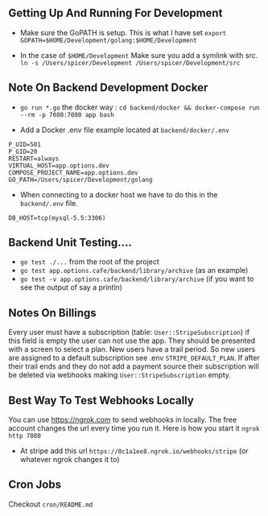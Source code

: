 ## Getting Up And Running For Development

* Make sure the GoPATH is setup. This is what I have set ```export GOPATH=$HOME/Development/golang:$HOME/Development```

* In the case of ```$HOME/Development``` Make sure you add a symlink with src. ```ln -s /Users/spicer/Development /Users/spicer/Development/src```

## Note On Backend Development Docker

* ```go run *.go``` the docker way : ```cd backend/docker && docker-compose run --rm -p 7080:7080 app bash```

* Add a Docker .env file example located at ```backend/docker/.env```

```
P_UID=501
P_GID=20
RESTART=always
VIRTUAL_HOST=app.options.dev
COMPOSE_PROJECT_NAME=app.options.dev
GO_PATH=/Users/spicer/Development/golang
```

* When connecting to a docker host we have to do this in the ```backend/.env``` file. 

```DB_HOST=tcp(mysql-5.5:3306)```
 

## Backend Unit Testing....

* ```go test ./...``` from the root of the project
* ```go test app.options.cafe/backend/library/archive``` (as an example)
* ```go test -v app.options.cafe/backend/library/archive``` (if you want to see the output of say a println)

## Notes On Billings

Every user must have a subscription (table: ```User::StripeSubscription```) if this field is empty the user can not use the app. They should be presented with a screen to select a plan. New users have a trail period. So new users are assigned to a default subscription see .env ```STRIPE_DEFAULT_PLAN```. If after their trail ends and they do not add a payment source their subscription will be deleted via webhooks making ```User::StripeSubscription``` empty. 

## Best Way To Test Webhooks Locally

You can use https://ngrok.com to send webhooks in locally. The free account changes the url every time you run it. Here is how you start it ```ngrok http 7080```

* At stripe add this url ```https://0c1a1ee8.ngrok.io/webhooks/stripe``` (or whatever ngrok changes it to)

## Cron Jobs

Checkout ```cron/README.md```

